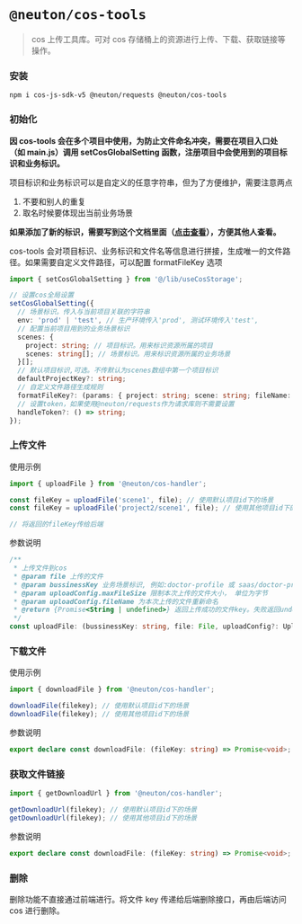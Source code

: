 # `@neuton/cos-tools`

> cos 上传工具库。可对 cos 存储桶上的资源进行上传、下载、获取链接等操作。

### 安装

```
npm i cos-js-sdk-v5 @neuton/requests @neuton/cos-tools
```

### 初始化

**因 cos-tools 会在多个项目中使用，为防止文件命名冲突，需要在项目入口处（如 main.js）调用 setCosGlobalSetting 函数，注册项目中会使用到的项目标识和业务标识。**

项目标识和业务标识可以是自定义的任意字符串，但为了方便维护，需要注意两点

1. 不要和别人的重复
2. 取名时候要体现出当前业务场景

**如果添加了新的标识，需要写到这个文档里面（[点击查看](https://onm4v0chdx.feishu.cn/docx/GxPAdzWTkoiZj1xhlt9cHSHknrh)），方便其他人查看。**

cos-tools 会对项目标识、业务标识和文件名等信息进行拼接，生成唯一的文件路径。如果需要自定义文件路径，可以配置 formatFileKey 选项

```typescript
import { setCosGlobalSetting } from '@/lib/useCosStorage';

// 设置cos全局设置
setCosGlobalSetting({
  // 场景标识。传入与当前项目关联的字符串
  env: 'prod' | 'test', // 生产环境传入'prod', 测试环境传入'test',
  // 配置当前项目用到的业务场景标识
  scenes: {
    project: string; // 项目标识。用来标识资源所属的项目
    scenes: string[]; // 场景标识。用来标识资源所属的业务场景
  }[];
  // 默认项目标识,可选。不传默认为scenes数组中第一个项目标识
  defaultProjectKey?: string;
  // 自定义文件路径生成规则
  formatFileKey?: (params: { project: string; scene: string; fileName: string }) => string;
  // 设置token，如果使用@neuton/requests作为请求库则不需要设置
  handleToken?: () => string;
});
```

### 上传文件

使用示例

```javascript
import { uploadFile } from '@neuton/cos-handler';

const fileKey = uploadFile('scene1', file); // 使用默认项目id下的场景
const fileKey = uploadFile('project2/scene1', file); // 使用其他项目id下的场景

// 将返回的fileKey传给后端
```

参数说明

```typescript
/**
 * 上传文件到cos
 * @param file 上传的文件
 * @param bussinessKey 业务场景标识, 例如:doctor-profile 或 saas/doctor-profile
 * @param uploadConfig.maxFileSize 限制本次上传的文件大小， 单位为字节
 * @param uploadConfig.fileName 为本次上传的文件重新命名
 * @return {Promise<String | undefined>} 返回上传成功的文件key。失败返回undefined
 */
const uploadFile: (bussinessKey: string, file: File, uploadConfig?: UploadFileConfig) => Promise<string | undefined>;
```

### 下载文件

使用示例

```javascript
import { downloadFile } from '@neuton/cos-handler';

downloadFile(filekey); // 使用默认项目id下的场景
downloadFile(filekey); // 使用其他项目id下的场景
```

参数说明

```typescript
export declare const downloadFile: (fileKey: string) => Promise<void>;
```

### 获取文件链接

```javascript
import { getDownloadUrl } from '@neuton/cos-handler';

getDownloadUrl(filekey); // 使用默认项目id下的场景
getDownloadUrl(filekey); // 使用其他项目id下的场景
```

参数说明

```typescript
export declare const downloadFile: (fileKey: string) => Promise<void>;
```

### 删除

删除功能不直接通过前端进行。将文件 key 传递给后端删除接口，再由后端访问 cos 进行删除。
